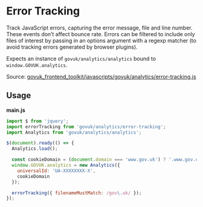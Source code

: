 # Error Tracking

Track JavaScript errors, capturing the error message, file and line number.
These events don’t affect bounce rate. Errors can be filtered to include only
files of interest by passing in an options argument with a regexp matcher (to
avoid tracking errors generated by browser plugins).

Expects an instance of `govuk/analytics/analytics` bound to
`window.GOVUK.analytics`.

Source: [govuk_frontend_toolkit/javascripts/govuk/analytics/error-tracking.js](https://github.com/alphagov/govuk_frontend_toolkit/blob/master/javascripts/govuk/analytics/error-tracking.js)

## Usage

**main.js**

```javascript
import $ from 'jquery';
import errorTracking from 'govuk/analytics/error-tracking';
import Analytics from 'govuk/analytics/analytics';

$(document).ready(() => {
  Analytics.load();

  const cookieDomain = (document.domain === 'www.gov.uk') ? '.www.gov.uk' : document.domain;
  window.GOVUK.analytics = new Analytics({
    universalId: 'UA-XXXXXXXX-X',
    cookieDomain
  });

  errorTracking({ filenameMustMatch: /gov\.uk/ });
});
```
